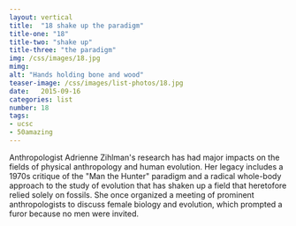 ```yaml
---
layout: vertical
title:  "18 shake up the paradigm"
title-one: "18"
title-two: "shake up"
title-three: "the paradigm"
img: /css/images/18.jpg
mimg: 
alt: "Hands holding bone and wood"
teaser-image: /css/images/list-photos/18.jpg
date:   2015-09-16
categories: list
number: 18
tags:
- ucsc
- 50amazing
---
```

Anthropologist Adrienne Zihlman's research has had major impacts on the fields of physical anthropology and human evolution. Her legacy includes a 1970s critique of the "Man the Hunter" paradigm and a radical whole-body approach to the study of evolution that has shaken up a field that heretofore relied solely on fossils. She once organized a meeting of prominent anthropologists to discuss female biology and evolution, which prompted a furor because no men were invited.